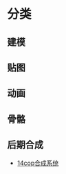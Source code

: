# 分类

## 建模

## 贴图

## 动画

## 骨骼


## 后期合成

* [14cop合成系统](https://www.bilibili.com/video/av34340416?p=14)
